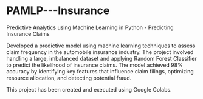 # PAMLP---Insurance
Predictive Analytics using Machine Learning in Python - Predicting  Insurance Claims

Developed a predictive model using machine learning techniques to assess claim frequency in the automobile insurance industry. The project involved handling a large, imbalanced dataset and applying Random Forest Classifier to predict the likelihood of insurance claims. The model achieved 98% accuracy by identifying key features that influence claim filings, optimizing resource allocation, and detecting potential fraud.


This project has been created and executed using Google Colabs.
